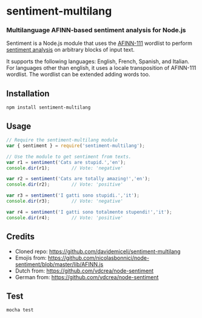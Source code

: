 # sentiment-multilang
### Multilanguage AFINN-based sentiment analysis for Node.js

Sentiment is a Node.js module that uses the [AFINN-111](http://www2.imm.dtu.dk/pubdb/views/publication_details.php?id=6010) wordlist to perform [sentiment analysis](http://en.wikipedia.org/wiki/Sentiment_analysis) on arbitrary blocks of input text.

It supports the following languages: English, French, Spanish, and Italian. For languages other than english, it uses a locale transposition of AFINN-111 wordlist. The wordlist can be extended adding words too.

## Installation
`npm install sentiment-multilang`

## Usage
```javascript
// Require the sentiment-multilang module
var { sentiment } = require('sentiment-multilang');

// Use the module to get sentiment from texts.
var r1 = sentiment('Cats are stupid.','en');
console.dir(r1);        // Vote: 'negative'

var r2 = sentiment('Cats are totally amazing!','en');
console.dir(r2);        // Vote: 'positive'

var r3 = sentiment('I gatti sono stupidi.','it');
console.dir(r3);        // Vote: 'negative'

var r4 = sentiment('I gatti sono totalmente stupendi!','it');
console.dir(r4);        // Vote: 'positive'
```

## Credits
* Cloned repo: https://github.com/davidemiceli/sentiment-multilang 
* Emojis from: https://github.com/nicolasbonnici/node-sentiment/blob/master/lib/AFINN.js
* Dutch from: https://github.com/vdcrea/node-sentiment
* German from: https://github.com/vdcrea/node-sentiment

## Test
```bash
mocha test
```
